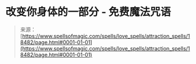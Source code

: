 <!--yml

分类：未分类

日期：2024年06月12日19:00:06

-->

# 改变你身体的一部分 - 免费魔法咒语

> 来源：[https://www.spellsofmagic.com/spells/love_spells/attraction_spells/18482/page.html#0001-01-01](https://www.spellsofmagic.com/spells/love_spells/attraction_spells/18482/page.html#0001-01-01)
